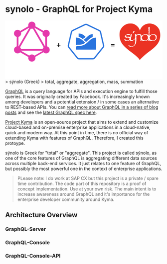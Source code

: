 # synolo - GraphQL for Project Kyma

<img align="center" src="resources/synolo.png"/>
> sýnolo (Greek)
> total, aggregate, aggregation, mass, summation

[GraphQL](https://graphql.org/) is a query language for APIs and execution engine to fulfill those queries. It was originally created by Facebook. It's increasingly known among developers and a potential extension / in some cases an alternative to REST-based APIs. You can [read more about GraphQL in a series of blog posts](https://cxlabs.sap.com/tag/graphql/) and see the [latest GraphQL spec here](https://graphql.github.io/graphql-spec/).

[Project Kyma](https://kyma-project.io/) is an open-source project that aims to extend and customize cloud-based and on-premise enterprise applications in a cloud-native, quick and modern way. At this point in time, there is no official way of extending Kyma with features of GraphQL. Therefore, I created this protoype. 

sýnolo is Greek for "total" or "aggregate". This project is called sýnolo, as one of the core features of GraphQL is aggregating different data sources across multiple back-end services. It just relates to one feature of GraphQL, but possibly the most powerful one in the context of enterprise applications.

> PLease note: I do work at SAP CX but this project is a private / spare time contribution. The code part of this repository is a proof of concept implementation. Use at your own risk. The main intent is to increase awareness around GraphQL and it's importance for the enterprise developer community around Kyma.

## Architecture Overview

### GraphQL-Server

### GraphQL-Console

### GraphQL-Console-API

